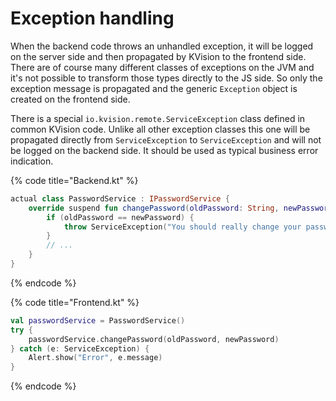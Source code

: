 # Exception handling

When the backend code throws an unhandled exception, it will be logged on the server side and then propagated by KVision to the frontend side. There are of course many different classes of exceptions on the JVM and it's not possible to transform those types directly to the JS side. So only the exception message is propagated and the generic `Exception` object is created on the frontend side. 

There is a special `io.kvision.remote.ServiceException` class defined in common KVision code. Unlike all other exception classes this one will be propagated directly from `ServiceException` to `ServiceException` and will not be logged on the backend side. It should be used as typical business error indication.

{% code title="Backend.kt" %}
```kotlin
actual class PasswordService : IPasswordService {
    override suspend fun changePassword(oldPassword: String, newPassword: String) {
        if (oldPassword == newPassword) {
            throw ServiceException("You should really change your password")
        }
        // ...
    }
}
```
{% endcode %}

{% code title="Frontend.kt" %}
```kotlin
val passwordService = PasswordService()
try {
    passwordService.changePassword(oldPassword, newPassword)
} catch (e: ServiceException) {
    Alert.show("Error", e.message)
}
```
{% endcode %}

